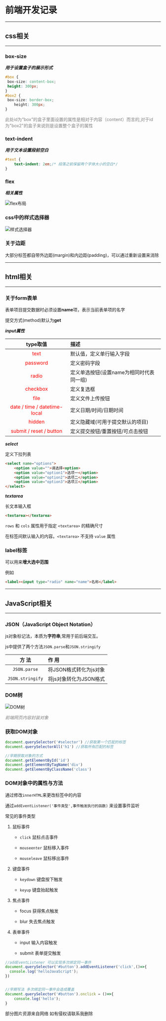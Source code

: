 # 前端开发记录

---

## css相关

---

### box-size

***用于设置盒子的展示形式***

```css
#box {
 box-size: content-box;
 height: 300px;
} 
#box2 {
 box-size: border-box;
    height: 300px;
}
```

<font color="gray">此处id为“box”的盒子里面设置的属性是相对于内容（content）而言的,对于id为"box2"的盒子来说则是设置整个盒子的属性</font> 

### text-indent

***用于文本设置段前空白***

```css
#text {
    text-indent: 2em;/* 段落之前保留两个字体大小的空白*/
}
```

### flex

***相关属性***

![flex布局](img\前端开发记录\flex相关属性.png)

### css中的样式选择器

![样式选择器](img\前端开发记录\样式选择器.png)

### 关于边距

大部分标签都自带外边距(margin)和内边距(padding)，可以通过重新设置来消除

---

## html相关

---

### 关于form表单

表单项目提交数据时必须设置**name**项，表示当前表单项的名字

提交方式(method)默认为**get**

***input属性***

| type取值                                                | 描述                      |
|:-----------------------------------------------------:|:----------------------- |
| <font color="red">text</font>                         | 默认值，定义单行输入字段            |
| <font color="red">password</font>                     | 定义密码字段                  |
| <font color="red">radio</font>                        | 定义单选按钮(设置name为相同时代表同一组) |
| <font color="red">checkbox</font>                     | 定义复选框                   |
| <font color="red">file</font>                         | 定义文件上传按钮                |
| <font color="red">date / time / datetime-local</font> | 定义日期/时间/日期时间            |
| <font color="red">hidden</font>                       | 定义隐藏域(可用于提交默认的项目)       |
| <font color="red">submit / reset / button</font>      | 定义提交按钮/重置按钮/可点击按钮       |

***select***

定义下拉列表

```html
<select name="options">
    <option value="">请选择<option>
    <option value="option1">选项一</option>
    <option value="option2">选项二</option>
    <option value="option3">选项三</option>
</select>
```

***textarea***

长文本输入框

```html
<textarea></textarea>
```

`rows` 和 `cols` 属性用于指定 `<textarea>` 的精确尺寸 

在标签间默认输入的内容。`<textarea>` 不支持 `value` 属性

### label标签

可以用来**增大选中范围**

例如

```html
<label><input type="radio" name="name">名称</label>
```

---

## JavaScript相关

---

### JSON（JavaScript Object Notation）

js对象标记法，本质为**字符串**,常用于前后端交互。

js中提供了两个方法`JSON.parse`和`JSON.stringify`

| 方 法              | 作 用            |
|:----------------:|:-------------- |
| `JSON.parse`     | 将JSON格式转化为js对象 |
| `JSON.stringify` | 将js对象转化为JSON格式 |

### DOM树

![DOM树](img\前端开发记录\DOMTree.png)

<font color="gray">*前端网页内容封装对象*</font>

### 获取DOM对象

```js
document.querySelector('#selector') //获取第一个匹配的标签
document.querySelectorAll('h1') //获取所有匹配的标签

//早期获取对象的方式
document.getElementById('id')
document.getElementByTagName('div')
document.getElementByClassName('class')
```

### DOM对象中的属性与方法

通过修改`innerHTML`来更改标签中的内容

通过`addEventListener('事件类型',事件触发执行的函数)` 来设置事件监听

常见的事件类型

1. 鼠标事件 
   
   * `click` 鼠标点击事件 
   
   * `mouseenter` 鼠标移入事件
   
   * `mouseleave` 鼠标移出事件

2. 键盘事件
   
   * `keydown`  键盘按下触发
   
   * `keyup` 键盘抬起触发

3. 焦点事件
   
   * focus 获得焦点触发
   
   * blur 失去焦点触发

4. 表单事件
   
   * input 输入内容触发
   
   * submit 表单提交触发

```js
//addEventListener 可以实现多次绑定同一事件
document.querySelector('#button').addEventListener('click',()=>{
  console.log('helloJavaScript');  
})


//早期写法 多次绑定同一事件会造成覆盖
document.querySelector('#button').onclick = ()=>{
    console.log('hello');
}
```

部分图片资源来自网络 如有侵权请联系我删除 
